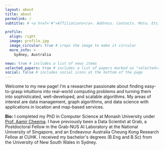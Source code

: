 ```yaml
---
layout: about
title: about
permalink: /
subtitle: # <a href='#'>Affiliations</a>. Address. Contacts. Moto. Etc.

profile:
  align: right
  image: profile.jpg
  image_circular: true # crops the image to make it circular
  more_info: >
    Sydney, Australia

news: true # includes a list of news items
selected_papers: true # includes a list of papers marked as "selected={true}"
social: false # includes social icons at the bottom of the page
---
```


Welcome to my new page! I'm a researcher passionate about finding easy-to-grasp intuitions into real-world computing problems and turning them into sophisticated, well-developed, and scalable algorithms. My areas of interest are data management, graph algorithms, and data science with applications in location and map-based services. 

<b>Bio:</b> I completed my PhD in Computer Science at Monash University under <a href="http://www.aamircheema.com">Prof. Aamir Cheema</a>. I have previously been a Data Scientist at Grab, a Postdoctoral Fellow in the Grab-NUS AI Laboratory at the National University of Singapore, and an Endeavour Australia Cheung Kong Research Fellow at CUHK. I received my bachelor's degrees (B.Eng and B.Sc) from the University of New South Wales in Sydney.
